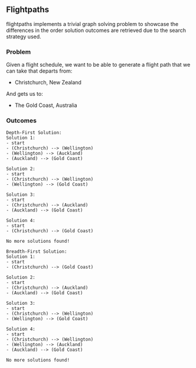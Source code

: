 ## Flightpaths

flightpaths implements a trivial graph solving problem to showcase the 
differences in the order solution outcomes are retrieved due to the search 
strategy used.

### Problem
Given a flight schedule, we want to be able to generate a flight path that we 
can take that departs from:

* Christchurch, New Zealand

And gets us to:

* The Gold Coast, Australia


### Outcomes

```
Depth-First Solution:
Solution 1:
- start
- (Christchurch) --> (Wellington)
- (Wellington) --> (Auckland)
- (Auckland) --> (Gold Coast)

Solution 2:
- start
- (Christchurch) --> (Wellington)
- (Wellington) --> (Gold Coast)

Solution 3:
- start
- (Christchurch) --> (Auckland)
- (Auckland) --> (Gold Coast)

Solution 4:
- start
- (Christchurch) --> (Gold Coast)

No more solutions found!
```

```
Breadth-First Solution:
Solution 1:
- start
- (Christchurch) --> (Gold Coast)

Solution 2:
- start
- (Christchurch) --> (Auckland)
- (Auckland) --> (Gold Coast)

Solution 3:
- start
- (Christchurch) --> (Wellington)
- (Wellington) --> (Gold Coast)

Solution 4:
- start
- (Christchurch) --> (Wellington)
- (Wellington) --> (Auckland)
- (Auckland) --> (Gold Coast)

No more solutions found!
```

